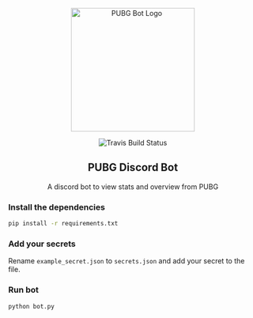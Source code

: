 <p align="center"><img width="250" src="https://i.imgur.com/mlVhzVq.png" alt="PUBG Bot Logo"></p>

<p align="center">
  <img src="https://travis-ci.org/MEGACAT-studio/pubg-discord-bot.svg?branch=master" alt="Travis Build Status"></a>
</p>

<h2 align="center">PUBG Discord Bot</h2>
<p align="center">A discord bot to view stats and overview from PUBG</p>

### Install the dependencies
```bash
pip install -r requirements.txt
```

### Add your secrets
Rename `example_secret.json` to `secrets.json` and add your secret to the file.

### Run bot
```bash
python bot.py
```
